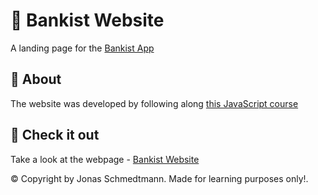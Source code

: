 # 💸 Bankist Website
A landing page for the [Bankist App](https://github.com/stekatag/bankist-app)

## 📓 About
The website was developed by following along [this JavaScript course](https://www.udemy.com/course/the-complete-javascript-course)
## 👀 Check it out
Take a look at the webpage - [Bankist Website](https://stekatag.github.io/bankist-website)

© Copyright by Jonas Schmedtmann. Made for learning purposes only!.

